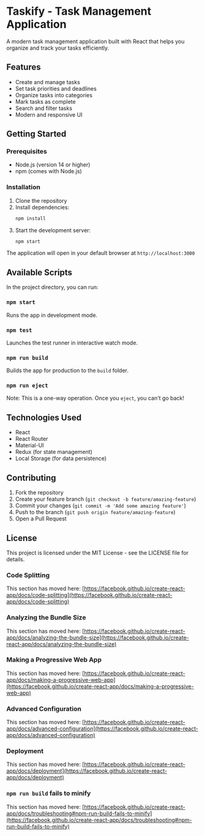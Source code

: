 # Taskify - Task Management Application

A modern task management application built with React that helps you organize and track your tasks efficiently.

## Features

- Create and manage tasks
- Set task priorities and deadlines
- Organize tasks into categories
- Mark tasks as complete
- Search and filter tasks
- Modern and responsive UI

## Getting Started

### Prerequisites

- Node.js (version 14 or higher)
- npm (comes with Node.js)

### Installation

1. Clone the repository
2. Install dependencies:
   ```bash
   npm install
   ```
3. Start the development server:
   ```bash
   npm start
   ```

The application will open in your default browser at `http://localhost:3000`

## Available Scripts

In the project directory, you can run:

### `npm start`

Runs the app in development mode.

### `npm test`

Launches the test runner in interactive watch mode.

### `npm run build`

Builds the app for production to the `build` folder.

### `npm run eject`

Note: This is a one-way operation. Once you `eject`, you can't go back!

## Technologies Used

- React
- React Router
- Material-UI
- Redux (for state management)
- Local Storage (for data persistence)

## Contributing

1. Fork the repository
2. Create your feature branch (`git checkout -b feature/amazing-feature`)
3. Commit your changes (`git commit -m 'Add some amazing feature'`)
4. Push to the branch (`git push origin feature/amazing-feature`)
5. Open a Pull Request

## License

This project is licensed under the MIT License - see the LICENSE file for details.

### Code Splitting

This section has moved here: [https://facebook.github.io/create-react-app/docs/code-splitting](https://facebook.github.io/create-react-app/docs/code-splitting)

### Analyzing the Bundle Size

This section has moved here: [https://facebook.github.io/create-react-app/docs/analyzing-the-bundle-size](https://facebook.github.io/create-react-app/docs/analyzing-the-bundle-size)

### Making a Progressive Web App

This section has moved here: [https://facebook.github.io/create-react-app/docs/making-a-progressive-web-app](https://facebook.github.io/create-react-app/docs/making-a-progressive-web-app)

### Advanced Configuration

This section has moved here: [https://facebook.github.io/create-react-app/docs/advanced-configuration](https://facebook.github.io/create-react-app/docs/advanced-configuration)

### Deployment

This section has moved here: [https://facebook.github.io/create-react-app/docs/deployment](https://facebook.github.io/create-react-app/docs/deployment)

### `npm run build` fails to minify

This section has moved here: [https://facebook.github.io/create-react-app/docs/troubleshooting#npm-run-build-fails-to-minify](https://facebook.github.io/create-react-app/docs/troubleshooting#npm-run-build-fails-to-minify)
